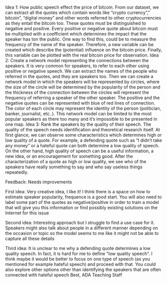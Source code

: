 Idea 1: How public speech effect the price of bitcoin. 
From our dataset, we can extract all the quotes which contain words like “crypto currency”,” bitcoin”, “digital money” and other words referred to other cryptocurrencies as they entail the bitcoin too. These quotes must be distinguished to negative and positive. Every positive or negative quote about bitcoin must be multiplied with a coefficient which determines the impact that the speaker has ton the public. One way to find this, could be to measure the frequency of the name of the speaker. Therefore, a new variable can be created which describe the (potential) influence on the bitcoin price. Finally, this variable can be plotted with the real bitcoin price for observation. 
Idea 2: Create a network model representing the connections between the speakers.
It is very common for speakers, to refer to each other using positive or negative speech. We can extract the names of the people who referred in the quotes, and they are speakers too. Then we can create a network model in which the speakers will be represented by circles, where the size of the circle will be determined by the popularity of the person and the thickness of the connection between the circles will represent the frequency of referring a speaker of the other speaker. The positive and the negative quotes can be represented with blue of red lines of connection. The color of each circle may represent the identity of the person (politician, banker, journalist, etc..). This network model can be limited to the most popular speakers as there too many and it’s impossible to be presented in one map.
Idea 3: Rank the speakers by the quality of their speech.
The quality of the speech needs identification and theoretical research itself. At first glance, we can observe some characteristics which determines high or low quality of a quote. For example, a defending quote such as “I didn’t take any money” or a hateful quote can both determine a low quality of speech. On the other hand, high quality of speech can be a useful information, a new idea, or an encouragement for something good. After the characterization of a quote as high or low quality, we see who of the speakers have really something to say and who say useless things repeatedly. 

Feedback: Needs improvements

First idea: Very creative idea, I like it! I think there is a space on how to estimate speaker popularity, frequence is a good start. You will also need to label some part of the quotes as negative/positive in order to train a model that will give you this information or find possibly existing solutions on the Internet for this issue

Second idea: Interesting approach but I struggle to find a use case for it. Speakers might also talk about people in a different manner depending on the occasion or topic so the model seems to me like it might not be able to capture all these details

Third idea: It is unclear to me why a defending quote determines a low quality speech. In fact, it is hard for me to define "low quality speech". I think maybe it would be better to focus on one type of speech (as you mentioned for example hateful speech) and proceed with that. You could also explore other options other than identifying the speakers that are often connected with hateful speech
Best,
ADA Teaching Staff

